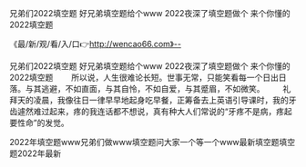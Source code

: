 兄弟们2022填空题
好兄弟填空题给个www
2022夜深了填空题做个
来个你懂的2022填空题


《最/新/观/看/入/口👉http://wencao66.com》--

兄弟们2022填空题
好兄弟填空题给个www
2022夜深了填空题做个
来个你懂的2022填空题
　　所以说，人生很难论长短。世事无常，只能笑看每一个日出日落。与其逃避，不如直面，与其自怜，不如自爱，与其蹙眉，不如微笑。
　　礼拜天的凌晨，我像往日一律早早地起身吃早餐，正筹备去上英语引导课时，我的牙齿遽然难过起来，疼的我连话都不想说，真有种大人们常说的“牙疼不是病，疼起要性命”的发觉。





2022年填空题www兄弟们做www填空题问大家一个等一个www最新填空题填空题2022年最新
